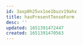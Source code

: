```yaml
---
id: 3axp0h25vx1oe1buzv19ahx
title: hasPresentTenseForm
desc: ''
updated: 1651391472447
created: 1651391470563
---
```


